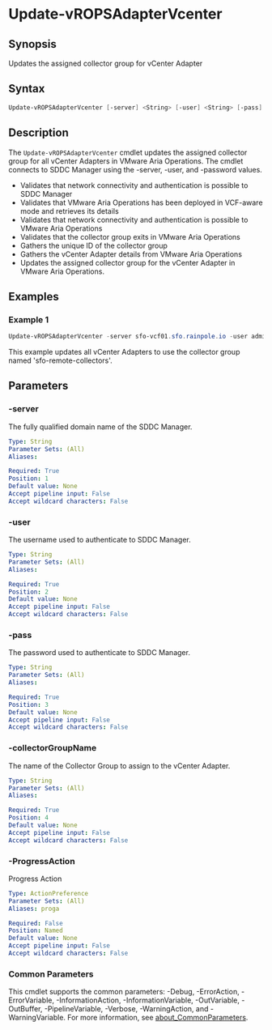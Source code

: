 # Update-vROPSAdapterVcenter

## Synopsis

Updates the assigned collector group for vCenter Adapter

## Syntax

```powershell
Update-vROPSAdapterVcenter [-server] <String> [-user] <String> [-pass] <String> [-collectorGroupName] <String> [-ProgressAction <ActionPreference>] [<CommonParameters>]
```

## Description

The `Update-vROPSAdapterVcenter` cmdlet updates the assigned collector group for all vCenter Adapters in
VMware Aria Operations.
The cmdlet connects to SDDC Manager using the -server, -user, and -password values.

- Validates that network connectivity and authentication is possible to SDDC Manager
- Validates that VMware Aria Operations has been deployed in VCF-aware mode and retrieves its details
- Validates that network connectivity and authentication is possible to VMware Aria Operations
- Validates that the collector group exits in VMware Aria Operations
- Gathers the unique ID of the collector group
- Gathers the vCenter Adapter details from VMware Aria Operations
- Updates the assigned collector group for the vCenter Adapter in VMware Aria Operations.

## Examples

### Example 1

```powershell
Update-vROPSAdapterVcenter -server sfo-vcf01.sfo.rainpole.io -user administrator@vsphere.local -pass VMw@re1! -collectorGroupName "sfo-remote-collectors"
```

This example updates all vCenter Adapters to use the collector group named 'sfo-remote-collectors'.

## Parameters

### -server

The fully qualified domain name of the SDDC Manager.

```yaml
Type: String
Parameter Sets: (All)
Aliases:

Required: True
Position: 1
Default value: None
Accept pipeline input: False
Accept wildcard characters: False
```

### -user

The username used to authenticate to SDDC Manager.

```yaml
Type: String
Parameter Sets: (All)
Aliases:

Required: True
Position: 2
Default value: None
Accept pipeline input: False
Accept wildcard characters: False
```

### -pass

The password used to authenticate to SDDC Manager.

```yaml
Type: String
Parameter Sets: (All)
Aliases:

Required: True
Position: 3
Default value: None
Accept pipeline input: False
Accept wildcard characters: False
```

### -collectorGroupName

The name of the Collector Group to assign to the vCenter Adapter.

```yaml
Type: String
Parameter Sets: (All)
Aliases:

Required: True
Position: 4
Default value: None
Accept pipeline input: False
Accept wildcard characters: False
```

### -ProgressAction

Progress Action

```yaml
Type: ActionPreference
Parameter Sets: (All)
Aliases: proga

Required: False
Position: Named
Default value: None
Accept pipeline input: False
Accept wildcard characters: False
```

### Common Parameters

This cmdlet supports the common parameters: -Debug, -ErrorAction, -ErrorVariable, -InformationAction, -InformationVariable, -OutVariable, -OutBuffer, -PipelineVariable, -Verbose, -WarningAction, and -WarningVariable. For more information, see [about_CommonParameters](http://go.microsoft.com/fwlink/?LinkID=113216).
